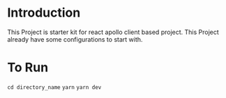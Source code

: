 # Introduction
This Project is starter kit for react apollo client based project. This Project already have some configurations to start with.

# To Run
`cd directory_name`
`yarn`
`yarn dev`